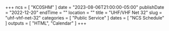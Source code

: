 +++
ncs = [ "KC0SHM" ]
date = "2023-08-06T21:00:00-05:00"
publishDate = "2022-12-20"
endTime = ""
location = ""
title = "UHF/VHF Net 32"
slug = "uhf-vhf-net-32"
categories = [ "Public Service" ]
dates = [ "NCS Schedule" ]
outputs = [ "HTML", "Calendar" ]
+++
